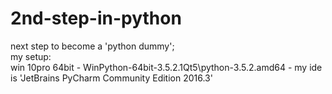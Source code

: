 # 2nd-step-in-python
next step to become a 'python dummy';  
my setup:  
win 10pro 64bit - WinPython-64bit-3.5.2.1Qt5\python-3.5.2.amd64 - my ide is 'JetBrains PyCharm Community Edition 2016.3'
